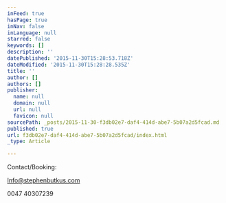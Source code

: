```yaml
---
inFeed: true
hasPage: true
inNav: false
inLanguage: null
starred: false
keywords: []
description: ''
datePublished: '2015-11-30T15:28:53.718Z'
dateModified: '2015-11-30T15:28:28.535Z'
title: ''
author: []
authors: []
publisher:
  name: null
  domain: null
  url: null
  favicon: null
sourcePath: _posts/2015-11-30-f3db02e7-daf4-414d-abe7-5b07a2d5fcad.md
published: true
url: f3db02e7-daf4-414d-abe7-5b07a2d5fcad/index.html
_type: Article

---
```

Contact/Booking:

Info@stephenbutkus.com

0047 40307239